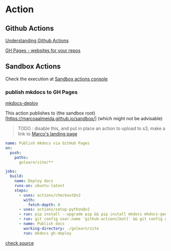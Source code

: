 # Action

## Github Actions

[Understanding Github Actions](https://docs.github.com/en/actions/learn-github-actions/understanding-github-actions)

[GH Pages - websites for your repos](https://pages.github.com/)

## Sandbox Actions

Check the execution at [Sandbox actions console](https://github.com/MarcoAAlmeida/sandbox/actions)


### publish mkdocs to GH Pages

[mkdocs-deploy](https://github.com/mhausenblas/mkdocs-deploy-gh-pages)

This action publishes to (the sandbox root)[https://marcoaalmeida.github.io/sandbox/] (which might not be advisable)

> TODO : disable this, and put in place an action to upload to s3, make a link to [Marco's landing page](https://marcoalmeida.dev.br/)

```yaml
name: Publish mkdocs via GitHub Pages
on:
  push:
    paths:
      golearn/site/**

jobs:
  build:
    name: Deploy docs
    runs-on: ubuntu-latest
    steps:
      - uses: actions/checkout@v2
        with:
          fetch-depth: 0
      - uses: actions/setup-python@v2
      - run: pip install --upgrade pip && pip install mkdocs mkdocs-gen-files mkdocs-material
      - run: git config user.name 'github-actions[bot]' && git config user.email 'github-actions[bot]@users.noreply.github.com'
      - name: Publish docs
        working-directory: ./golearn/site
        run: mkdocs gh-deploy
```
[check source](https://github.com/MarcoAAlmeida/sandbox/blob/main/.github/workflows/main.yml)